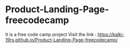 # Product-Landing-Page-freecodecamp
It is a free code camp project 
Visit the link : https://kalki-19rs.github.io/Product-Landing-Page-freecodecamp/
